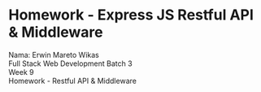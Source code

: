 # Homework - Express JS Restful API & Middleware
Nama: Erwin Mareto Wikas
<br>
Full Stack Web Development Batch 3
<br>
Week 9
<br>
Homework - Restful API & Middleware
